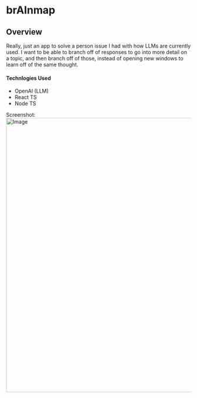# brAInmap

## Overview
Really, just an app to solve a person issue I had with how LLMs are currently used.
I want to be able to branch off of responses to go into more detail on a topic, and then branch off of those, instead of opening new windows to learn off of the same thought.

#### Technlogies Used
- OpenAI (LLM)
- React TS
- Node TS


Screenshot:
<img width="1197" height="749" alt="Image" src="https://github.com/user-attachments/assets/63150482-c46a-4148-9ed3-82166aa32dd1" />
